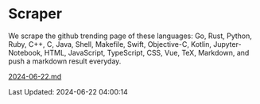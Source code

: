 # Scraper

We scrape the github trending page of these languages: Go, Rust, Python, Ruby, C++, C, Java, Shell, Makefile, Swift, Objective-C, Kotlin, Jupyter-Notebook, HTML, JavaScript, TypeScript, CSS, Vue, TeX, Markdown, and push a markdown result everyday.

[2024-06-22.md](https://github.com/yangwenmai/github-trending-backup/blob/master/2024-06-22.md)

Last Updated: 2024-06-22 04:00:14